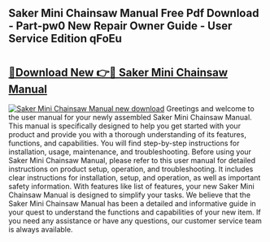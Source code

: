 ## Saker Mini Chainsaw Manual Free Pdf Download - Part-pw0 New Repair Owner Guide - User Service Edition qFoEu

# <h2><a href="http://cf20746.oget.top/?id=Saker+Mini+Chainsaw+Manual">🔗Download New 👉🔴 Saker Mini Chainsaw Manual</a></h2>

[![Saker Mini Chainsaw Manual new download](https://i.imgur.com/5g1atiW.png)](http://cf20746.oget.top/?id=Saker+Mini+Chainsaw+Manual)
Greetings and welcome to the user manual for your newly assembled Saker Mini Chainsaw Manual. This manual is specifically designed to help you get started with your product and provide you with a thorough understanding of its features, functions, and capabilities. You will find step-by-step instructions for installation, usage, maintenance, and troubleshooting. Before using your Saker Mini Chainsaw Manual, please refer to this user manual for detailed instructions on product setup, operation, and troubleshooting. It includes clear instructions for installation, setup, and operation, as well as important safety information. With features like list of features, your new Saker Mini Chainsaw Manual is designed to simplify your tasks. We believe that the Saker Mini Chainsaw Manual has been a detailed and informative guide in your quest to understand the functions and capabilities of your new item. If you need any assistance or have any questions, our customer service team is always available.

